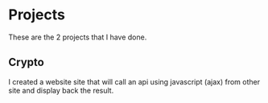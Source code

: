 # Projects

These are the 2 projects that I have done.

## Crypto 
I created a website site that will call an api using javascript (ajax) from other site and display back the result.
